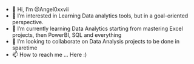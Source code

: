 - 👋 Hi, I’m @Angel0xxvii
- 👀 I’m interested in Learning Data analytics tools, but in a goal-oriented perspective.
- 🌱 I’m currently learning Data Analytics starting from mastering Excel projects, then PowerBI, SQL and everything
- 💞️ I’m looking to collaborate on Data Analysis projects to be done in sparetime
- 📫 How to reach me ... Here :)

<!---
Angel0xxvii/Angel0xxvii is a ✨ special ✨ repository because its `README.md` (this file) appears on your GitHub profile.
You can click the Preview link to take a look at your changes.
--->
